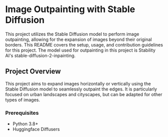 # Image Outpainting with Stable Diffusion

This project utilizes the Stable Diffusion model to perform image outpainting, allowing for the expansion of images beyond their original borders. This README covers the setup, usage, and contribution guidelines for this project.
The model used for outpainting in this project is Stability AI's stable-diffusion-2-inpainting.

## Project Overview

This project aims to expand images horizontally or vertically using the Stable Diffusion model to seamlessly outpaint the edges. It is particularly focused on urban landscapes and cityscapes, but can be adapted for other types of images.

### Prerequisites

- Python 3.8+
- Huggingface Diffusers
